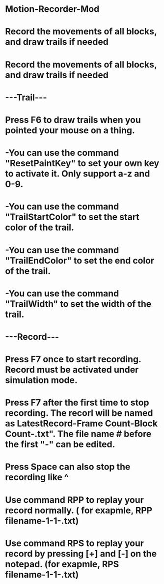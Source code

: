 # Motion-Recorder-Mod
# Record the movements of all blocks, and draw trails if needed
# Record the movements of all blocks, and draw trails if needed 
# ---Trail--- 
# Press F6 to draw trails when you pointed your mouse on a thing. 
# 	-You can use the command "ResetPaintKey" to set your own key to activate it. Only support a-z and 0-9. 
# 	-You can use the command "TrailStartColor" to set the start color of the trail.
# 	-You can use the command "TrailEndColor" to set the end color of the trail.
# 	-You can use the command "TrailWidth" to set the width of the trail.
# ---Record--- 
# Press F7 once to start recording. Record must be activated under simulation mode. 
# Press F7 after the first time to stop recording. The recorl will be named as LatestRecord-Frame Count-Block Count-.txt". The file name # before the first "-" can be edited. 
# Press Space can also stop the recording like ^ 
# Use command RPP to replay your record normally. ( for exapmle, RPP filename-1-1-.txt) 
# Use command RPS to replay your record by pressing [+] and [-] on the notepad. (for exapmle, RPS filename-1-1-.txt)
